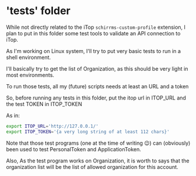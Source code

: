 # 'tests' folder

While not directly related to the iTop `schirrms-custom-profile` extension, I plan to put in this folder some test tools to validate an API connection to iTop.

As I'm working on Linux system, I'll try to put very basic tests to run in a shell environment.

I'll basically try to get the list of Organization, as this should be very light in most environments.

To run those tests, all my (future) scripts needs at least an URL and a token

So, before running any tests in this folder, put the itop url in ITOP_URL and the test TOKEN in ITOP_TOKEN

As in:

~~~bash
export ITOP_URL='http://127.0.0.1/'
export ITOP_TOKEN='{a very long string of at least 112 chars}'
~~~

Note that those test programs (one at the time of writing 😉) can (obviously) been used to test PersonalToken and ApplicationToken.

Also, As the test program works on Organization, it is worth to says that the organization list will be the list of allowed organization for this account.

